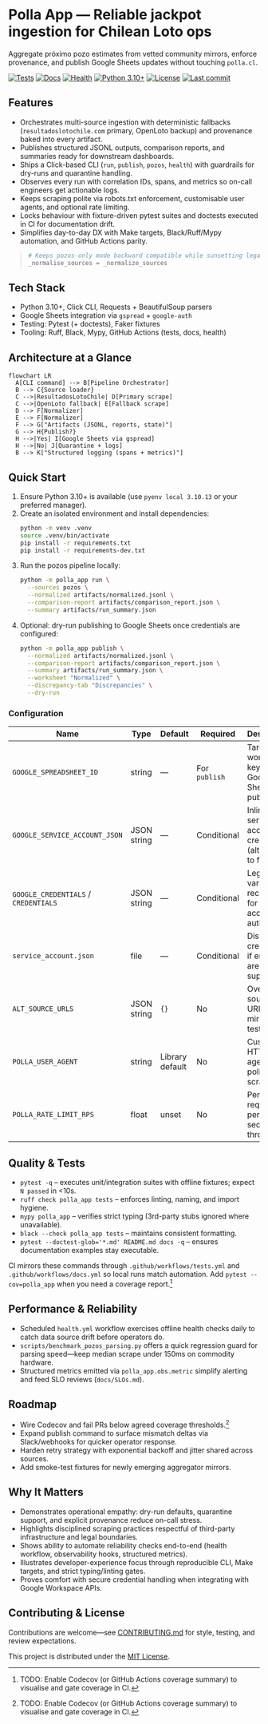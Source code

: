 # Polla App — Reliable jackpot ingestion for Chilean Loto ops

Aggregate próximo pozo estimates from vetted community mirrors, enforce provenance, and publish Google Sheets updates without touching `polla.cl`.

[![Tests](https://github.com/cortega26/polla/actions/workflows/tests.yml/badge.svg)](https://github.com/cortega26/polla/actions/workflows/tests.yml) [![Docs](https://github.com/cortega26/polla/actions/workflows/docs.yml/badge.svg)](https://github.com/cortega26/polla/actions/workflows/docs.yml) [![Health](https://github.com/cortega26/polla/actions/workflows/health.yml/badge.svg)](https://github.com/cortega26/polla/actions/workflows/health.yml) [![Python 3.10+](https://img.shields.io/badge/python-3.10%2B-3776AB?logo=python&logoColor=white)](https://www.python.org/downloads/release/python-3100/) [![License](https://img.shields.io/github/license/cortega26/polla)](license.md) [![Last commit](https://img.shields.io/github/last-commit/cortega26/polla)](https://github.com/cortega26/polla/commits/main)

## Features
- Orchestrates multi-source ingestion with deterministic fallbacks (`resultadoslotochile.com` primary, OpenLoto backup) and provenance baked into every artifact.
- Publishes structured JSONL outputs, comparison reports, and summaries ready for downstream dashboards.
- Ships a Click-based CLI (`run`, `publish`, `pozos`, `health`) with guardrails for dry-runs and quarantine handling.
- Observes every run with correlation IDs, spans, and metrics so on-call engineers get actionable logs.
- Keeps scraping polite via robots.txt enforcement, customisable user agents, and optional rate limiting.
- Locks behaviour with fixture-driven pytest suites and doctests executed in CI for documentation drift.
- Simplifies day-to-day DX with Make targets, Black/Ruff/Mypy automation, and GitHub Actions parity.

> ```python
> # Keeps pozos-only mode backward compatible while sunsetting legacy flags.
> _normalise_sources = _normalize_sources
> ```

## Tech Stack
- Python 3.10+, Click CLI, Requests + BeautifulSoup parsers
- Google Sheets integration via `gspread` + `google-auth`
- Testing: Pytest (+ doctests), Faker fixtures
- Tooling: Ruff, Black, Mypy, GitHub Actions (tests, docs, health)

## Architecture at a Glance
```mermaid
flowchart LR
  A[CLI command] --> B[Pipeline Orchestrator]
  B --> C{Source loader}
  C -->|ResultadosLotoChile| D[Primary scrape]
  C -->|OpenLoto fallback| E[Fallback scrape]
  D --> F[Normalizer]
  E --> F[Normalizer]
  F --> G["Artifacts (JSONL, reports, state)"]
  G --> H{Publish?}
  H -->|Yes| I[Google Sheets via gspread]
  H -->|No| J[Quarantine + logs]
  B --> K["Structured logging (spans + metrics)"]
```

## Quick Start
1. Ensure Python 3.10+ is available (use `pyenv local 3.10.13` or your preferred manager).
2. Create an isolated environment and install dependencies:
   ```bash
   python -m venv .venv
   source .venv/bin/activate
   pip install -r requirements.txt
   pip install -r requirements-dev.txt
   ```
3. Run the pozos pipeline locally:
   ```bash
   python -m polla_app run \
     --sources pozos \
     --normalized artifacts/normalized.jsonl \
     --comparison-report artifacts/comparison_report.json \
     --summary artifacts/run_summary.json
   ```
4. Optional: dry-run publishing to Google Sheets once credentials are configured:
   ```bash
   python -m polla_app publish \
     --normalized artifacts/normalized.jsonl \
     --comparison-report artifacts/comparison_report.json \
     --summary artifacts/run_summary.json \
     --worksheet "Normalized" \
     --discrepancy-tab "Discrepancies" \
     --dry-run
   ```

### Configuration
| Name | Type | Default | Required | Description |
| --- | --- | --- | --- | --- |
| `GOOGLE_SPREADSHEET_ID` | string | — | For `publish` | Target worksheet key for Google Sheets publishing. |
| `GOOGLE_SERVICE_ACCOUNT_JSON` | JSON string | — | Conditional | Inline service account credentials (alternative to file). |
| `GOOGLE_CREDENTIALS` / `CREDENTIALS` | JSON string | — | Conditional | Legacy env vars recognised for service account auth. |
| `service_account.json` | file | — | Conditional | Disk-based credentials if env vars are not supplied. |
| `ALT_SOURCE_URLS` | JSON string | `{}` | No | Override source URLs for mirrors or testing. |
| `POLLA_USER_AGENT` | string | Library default | No | Custom HTTP user agent for polite scraping. |
| `POLLA_RATE_LIMIT_RPS` | float | unset | No | Per-host requests-per-second throttle. |

## Quality & Tests
- `pytest -q` – executes unit/integration suites with offline fixtures; expect `N passed` in <10s.
- `ruff check polla_app tests` – enforces linting, naming, and import hygiene.
- `mypy polla_app` – verifies strict typing (3rd-party stubs ignored where unavailable).
- `black --check polla_app tests` – maintains consistent formatting.
- `pytest --doctest-glob='*.md' README.md docs -q` – ensures documentation examples stay executable.

CI mirrors these commands through `.github/workflows/tests.yml` and `.github/workflows/docs.yml` so local runs match automation. Add `pytest --cov=polla_app` when you need a coverage report.[^coverage]

## Performance & Reliability
- Scheduled `health.yml` workflow exercises offline health checks daily to catch data source drift before operators do.
- `scripts/benchmark_pozos_parsing.py` offers a quick regression guard for parsing speed—keep median scrape under 150ms on commodity hardware.
- Structured metrics emitted via `polla_app.obs.metric` simplify alerting and feed SLO reviews (`docs/SLOs.md`).

## Roadmap
- Wire Codecov and fail PRs below agreed coverage thresholds.[^coverage]
- Expand publish command to surface mismatch deltas via Slack/webhooks for quicker operator response.
- Harden retry strategy with exponential backoff and jitter shared across sources.
- Add smoke-test fixtures for newly emerging aggregator mirrors.

## Why It Matters
- Demonstrates operational empathy: dry-run defaults, quarantine support, and explicit provenance reduce on-call stress.
- Highlights disciplined scraping practices respectful of third-party infrastructure and legal boundaries.
- Shows ability to automate reliability checks end-to-end (health workflow, observability hooks, structured metrics).
- Illustrates developer-experience focus through reproducible CLI, Make targets, and strict typing/linting gates.
- Proves comfort with secure credential handling when integrating with Google Workspace APIs.

## Contributing & License
Contributions are welcome—see [CONTRIBUTING.md](CONTRIBUTING.md) for style, testing, and review expectations.

This project is distributed under the [MIT License](license.md).

[^coverage]: TODO: Enable Codecov (or GitHub Actions coverage summary) to visualise and gate coverage in CI.
